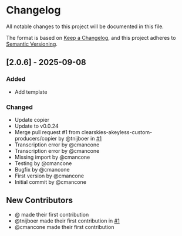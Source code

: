 # Changelog

All notable changes to this project will be documented in this file.

The format is based on [Keep a Changelog](https://keepachangelog.com/en/1.0.0/),
and this project adheres to [Semantic Versioning](https://semver.org/spec/v2.0.0.html).

## [2.0.6] - 2025-09-08

### Added
- Add template

### Changed
- Update copier
- Update to v0.0.24
- Merge pull request #1 from clearskies-akeyless-custom-producers/copier by @tnijboer in [#1](https://github.com/clearskies-akeyless-custom-producers/wiz/pull/1)
- Transcription error by @cmancone
- Transcription error by @cmancone
- Missing import by @cmancone
- Testing by @cmancone
- Bugfix by @cmancone
- First version by @cmancone
- Initial commit by @cmancone

## New Contributors
* @ made their first contribution
* @tnijboer made their first contribution in [#1](https://github.com/clearskies-akeyless-custom-producers/wiz/pull/1)
* @cmancone made their first contribution

<!-- generated by git-cliff -->
